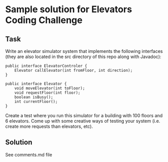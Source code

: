# Sample solution for Elevators Coding Challenge

## Task

Write an elevator simulator system that implements the following interfaces (they are also located in the src directory of this repo along with Javadoc):

    public interface ElevatorControler {
        Elevator callElevator(int fromFloor, int direction);
    }
    
    public interface Elevator {
        void moveElevator(int toFloor);
        void requestFloor(int floor);
        boolean isBusy();
        int currentFloor();
    }

Create a test where you run this simulator for a building with 100 floors and 6 elevators. Come up with some creative ways of testing your system (i.e. create more requests than elevators, etc).

## Solution 

See comments.md file
